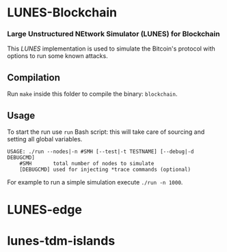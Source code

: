 # LUNES-Blockchain

### Large Unstructured NEtwork Simulator (LUNES) for Blockchain

This _LUNES_ implementation is used to simulate the Bitcoin's protocol with options to run some known attacks.


## Compilation

Run `make` inside this folder to compile the binary: `blockchain`.

## Usage

To start the run use `run` Bash script: this will take care of sourcing and setting all global variables.

```
USAGE: ./run --nodes|-n #SMH [--test|-t TESTNAME] [--debug|-d DEBUGCMD]
	#SMH	   total number of nodes to simulate
	[DEBUGCMD] used for injecting *trace commands (optional)
```

For example to run a simple simulation execute `./run -n 1000`. 


# LUNES-edge
# lunes-tdm-islands
